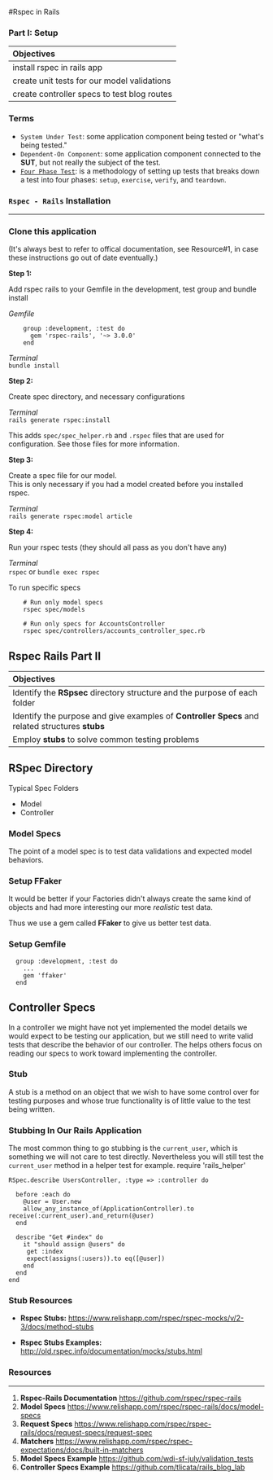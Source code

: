 #Rspec in Rails



### Part I: Setup

| Objectives |
| :---- |
| install rspec in rails app |
| create unit tests for our model validations |
| create controller specs to test blog routes |



### Terms

* `System Under Test`: some application component being tested or "what's being tested."
* `Dependent-On Component`: some application component connected to the **SUT**, but not really the subject of the test.
* [`Four Phase Test`](http://robots.thoughtbot.com/four-phase-test): is a methodology of setting up tests that breaks down a test into four phases: `setup`, `exercise`, `verify`, and `teardown`.





### `Rspec - Rails` Installation
_____________________________


### Clone this application

(It's always best to refer to offical documentation, see Resource#1,
in case these instructions go out of date eventually.)

**Step 1:**  

Add rspec rails to your Gemfile in the development, test group and bundle install  

*Gemfile*

        group :development, :test do
          gem 'rspec-rails', '~> 3.0.0'
        end

*Terminal*  
`bundle install`  

**Step 2:**  

Create spec directory, and necessary configurations  

*Terminal*  
`rails generate rspec:install`  

This adds `spec/spec_helper.rb` and `.rspec` files that are used for configuration. See those files for more information.  

**Step 3:**  

Create a spec file for our model.  
This is only necessary if you had a model created before you installed rspec.  

*Terminal*  
`rails generate rspec:model article`  

**Step 4:**  

Run your rspec tests (they should all pass as you don't have any)  

*Terminal*  
`rspec` or `bundle exec rspec`

To run specific specs

```
	# Run only model specs
	rspec spec/models
	
	# Run only specs for AccountsController
	rspec spec/controllers/accounts_controller_spec.rb
```


## Rspec Rails Part II

| Objectives |
| :---- |
| Identify the **RSpsec** directory structure and the purpose of each folder |
| Identify the purpose and give examples of **Controller Specs** and related structures **stubs** |
| Employ **stubs** to solve common testing problems |

## RSpec Directory 

Typical Spec Folders 

* Model 
* Controller


### Model Specs

The point of a model spec is to test data validations and expected model behaviors.


### Setup FFaker

It would be better if your Factories didn't always create the same kind of objects and had more interesting our more *realistic* test data.

Thus we use a gem called **FFaker** to give us better test data.


### Setup Gemfile

```
  group :development, :test do
	...
    gem 'ffaker'
  end
```


## Controller Specs

In a controller we might have not yet implemented the model details we would expect to be testing our application, but we still need to write valid tests that describe the behavior of our controller. The helps others focus on reading our specs to work toward implementing the controller.


### Stub

A stub is a method on an object that we wish to have some control over for testing purposes and whose true functionality is of little value to the test being written.


### Stubbing In Our Rails Application 

The most common thing to go stubbing is the `current_user`, which is something we will not care to test directly. Nevertheless you will still test the `current_user` method in a helper test for example.
require 'rails_helper'


```
RSpec.describe UsersController, :type => :controller do

  before :each do
  	@user = User.new
    allow_any_instance_of(ApplicationController).to receive(:current_user).and_return(@user)
  end

  describe "Get #index" do
    it "should assign @users" do
     get :index
     expect(assigns(:users)).to eq([@user])
    end
  end
end
```







### Stub Resources

- **Rspec Stubs:** https://www.relishapp.com/rspec/rspec-mocks/v/2-3/docs/method-stubs  

- **Rspec Stubs Examples:** http://old.rspec.info/documentation/mocks/stubs.html  

### Resources
______________

1. **Rspec-Rails Documentation** https://github.com/rspec/rspec-rails  
2. **Model Specs** https://www.relishapp.com/rspec/rspec-rails/docs/model-specs  
3. **Request Specs** https://www.relishapp.com/rspec/rspec-rails/docs/request-specs/request-spec  
4. **Matchers**  https://www.relishapp.com/rspec/rspec-expectations/docs/built-in-matchers
5. **Model Specs Example** https://github.com/wdi-sf-july/validation_tests
6. **Controller Specs Example** https://github.com/tlicata/rails_blog_lab


